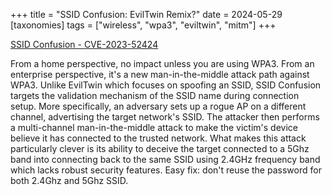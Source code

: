 +++
title = "SSID Confusion: EvilTwin Remix?"
date = 2024-05-29
[taxonomies]
tags = ["wireless", "wpa3", "eviltwin", "mitm"]
+++

[SSID Confusion - CVE-2023-52424](https://www.top10vpn.com/research/wifi-vulnerability-ssid/)

From a home perspective, no impact unless you are using WPA3. From an enterprise perspective, it's a new man-in-the-middle attack path against WPA3. Unlike EvilTwin which focuses on spoofing an SSID, SSID Confusion targets the validation mechanism of the SSID name during connection setup. More specifically, an adversary sets up a rogue AP on a different channel, advertising the target network's SSID. The attacker then performs a multi-channel man-in-the-middle attack to make the victim's device believe it has connected to the trusted network. What makes this attack particularly clever is its ability to deceive the target connected to a 5Ghz band into connecting back to the same SSID using 2.4GHz frequency band which lacks robust security features. Easy fix: don't reuse the password for both 2.4Ghz and 5Ghz SSID.